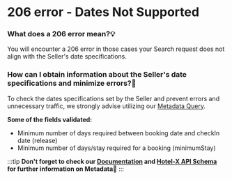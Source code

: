 ﻿---
sidebar_position: 10
---

# 206 error - Dates Not Supported


### What does a 206 error mean?💡
You will encounter a 206 error in those cases your Search request does not align with the Seller's date specifications.

### How can I obtain information about the Seller's date specifications and minimize errors?🚫
To check the dates specifications set by the Seller and prevent errors and unnecessary traffic, we strongly advise utilizing our [Metadata Query](https://knowledge.travelgate.com/hotel-x-development-metadata).
 
**Some of the fields validated:**

- Minimum number of days required between booking date and checkIn date (release)
- Minimum number of days/stay required for a booking (minimumStay)

:::tip
**Don't forget to check our [Documentation](https://docs.travelgatex.com/connectiontypesbuyers/hotel-x/methods/staticcontent/metadata/) and [Hotel-X API Schema](https://api.travelgatex.com/) for further information on Metadata🚀**
:::